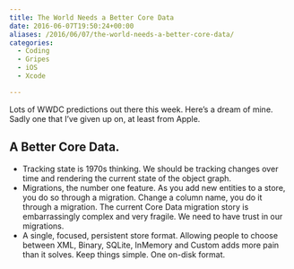 ```yaml
---
title: The World Needs a Better Core Data
date: 2016-06-07T19:50:24+00:00
aliases: /2016/06/07/the-world-needs-a-better-core-data/
categories:
  - Coding
  - Gripes
  - iOS
  - Xcode

---
```

Lots of WWDC predictions out there this week. Here&#8217;s a dream of mine. Sadly one that I&#8217;ve given up on, at least from Apple.

## A Better Core Data.

  * Tracking state is 1970s thinking. We should be tracking changes over time and rendering the current state of the object graph.
  * Migrations, the number one feature. As you add new entities to a store, you do so through a migration. Change a column name, you do it through a migration. The current Core Data migration story is embarrassingly complex and very fragile. We need to have trust in our migrations.
  * A single, focused, persistent store format. Allowing people to choose between XML, Binary, SQLite, InMemory and Custom adds more pain than it solves. Keep things simple. One on-disk format.